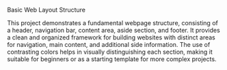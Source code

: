 Basic Web Layout Structure

This project demonstrates a fundamental webpage structure, consisting of a header, navigation bar, content area, aside section, and footer. It provides a clean and organized framework for building websites with distinct areas for navigation, main content, and additional side information. The use of contrasting colors helps in visually distinguishing each section, making it suitable for beginners or as a starting template for more complex projects.